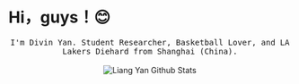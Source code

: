 # Hi，guys！😊

<p align="center">
  <samp>
I'm Divin Yan. Student Researcher, Basketball Lover, and LA Lakers Diehard from Shanghai (China).
  </samp>
  <br/>
  <br/>
  <img src="https://github-readme-stats.vercel.app/api?username=yanliang3612&bg_color=30,e96443,904e95&title_color=fff&text_color=fff" alt="Liang Yan Github Stats"></img>
</p>

